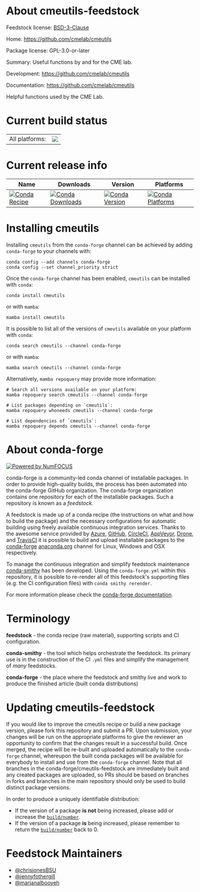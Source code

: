 About cmeutils-feedstock
========================

Feedstock license: [BSD-3-Clause](https://github.com/conda-forge/cmeutils-feedstock/blob/main/LICENSE.txt)

Home: https://github.com/cmelab/cmeutils

Package license: GPL-3.0-or-later

Summary: Useful functions by and for the CME lab.

Development: https://github.com/cmelab/cmeutils

Documentation: https://github.com/cmelab/cmeutils

Helpful functions used by the CME Lab.


Current build status
====================


<table><tr><td>All platforms:</td>
    <td>
      <a href="https://dev.azure.com/conda-forge/feedstock-builds/_build/latest?definitionId=15906&branchName=main">
        <img src="https://dev.azure.com/conda-forge/feedstock-builds/_apis/build/status/cmeutils-feedstock?branchName=main">
      </a>
    </td>
  </tr>
</table>

Current release info
====================

| Name | Downloads | Version | Platforms |
| --- | --- | --- | --- |
| [![Conda Recipe](https://img.shields.io/badge/recipe-cmeutils-green.svg)](https://anaconda.org/conda-forge/cmeutils) | [![Conda Downloads](https://img.shields.io/conda/dn/conda-forge/cmeutils.svg)](https://anaconda.org/conda-forge/cmeutils) | [![Conda Version](https://img.shields.io/conda/vn/conda-forge/cmeutils.svg)](https://anaconda.org/conda-forge/cmeutils) | [![Conda Platforms](https://img.shields.io/conda/pn/conda-forge/cmeutils.svg)](https://anaconda.org/conda-forge/cmeutils) |

Installing cmeutils
===================

Installing `cmeutils` from the `conda-forge` channel can be achieved by adding `conda-forge` to your channels with:

```
conda config --add channels conda-forge
conda config --set channel_priority strict
```

Once the `conda-forge` channel has been enabled, `cmeutils` can be installed with `conda`:

```
conda install cmeutils
```

or with `mamba`:

```
mamba install cmeutils
```

It is possible to list all of the versions of `cmeutils` available on your platform with `conda`:

```
conda search cmeutils --channel conda-forge
```

or with `mamba`:

```
mamba search cmeutils --channel conda-forge
```

Alternatively, `mamba repoquery` may provide more information:

```
# Search all versions available on your platform:
mamba repoquery search cmeutils --channel conda-forge

# List packages depending on `cmeutils`:
mamba repoquery whoneeds cmeutils --channel conda-forge

# List dependencies of `cmeutils`:
mamba repoquery depends cmeutils --channel conda-forge
```


About conda-forge
=================

[![Powered by
NumFOCUS](https://img.shields.io/badge/powered%20by-NumFOCUS-orange.svg?style=flat&colorA=E1523D&colorB=007D8A)](https://numfocus.org)

conda-forge is a community-led conda channel of installable packages.
In order to provide high-quality builds, the process has been automated into the
conda-forge GitHub organization. The conda-forge organization contains one repository
for each of the installable packages. Such a repository is known as a *feedstock*.

A feedstock is made up of a conda recipe (the instructions on what and how to build
the package) and the necessary configurations for automatic building using freely
available continuous integration services. Thanks to the awesome service provided by
[Azure](https://azure.microsoft.com/en-us/services/devops/), [GitHub](https://github.com/),
[CircleCI](https://circleci.com/), [AppVeyor](https://www.appveyor.com/),
[Drone](https://cloud.drone.io/welcome), and [TravisCI](https://travis-ci.com/)
it is possible to build and upload installable packages to the
[conda-forge](https://anaconda.org/conda-forge) [anaconda.org](https://anaconda.org/)
channel for Linux, Windows and OSX respectively.

To manage the continuous integration and simplify feedstock maintenance
[conda-smithy](https://github.com/conda-forge/conda-smithy) has been developed.
Using the ``conda-forge.yml`` within this repository, it is possible to re-render all of
this feedstock's supporting files (e.g. the CI configuration files) with ``conda smithy rerender``.

For more information please check the [conda-forge documentation](https://conda-forge.org/docs/).

Terminology
===========

**feedstock** - the conda recipe (raw material), supporting scripts and CI configuration.

**conda-smithy** - the tool which helps orchestrate the feedstock.
                   Its primary use is in the construction of the CI ``.yml`` files
                   and simplify the management of *many* feedstocks.

**conda-forge** - the place where the feedstock and smithy live and work to
                  produce the finished article (built conda distributions)


Updating cmeutils-feedstock
===========================

If you would like to improve the cmeutils recipe or build a new
package version, please fork this repository and submit a PR. Upon submission,
your changes will be run on the appropriate platforms to give the reviewer an
opportunity to confirm that the changes result in a successful build. Once
merged, the recipe will be re-built and uploaded automatically to the
`conda-forge` channel, whereupon the built conda packages will be available for
everybody to install and use from the `conda-forge` channel.
Note that all branches in the conda-forge/cmeutils-feedstock are
immediately built and any created packages are uploaded, so PRs should be based
on branches in forks and branches in the main repository should only be used to
build distinct package versions.

In order to produce a uniquely identifiable distribution:
 * If the version of a package **is not** being increased, please add or increase
   the [``build/number``](https://docs.conda.io/projects/conda-build/en/latest/resources/define-metadata.html#build-number-and-string).
 * If the version of a package **is** being increased, please remember to return
   the [``build/number``](https://docs.conda.io/projects/conda-build/en/latest/resources/define-metadata.html#build-number-and-string)
   back to 0.

Feedstock Maintainers
=====================

* [@chrisjonesBSU](https://github.com/chrisjonesBSU/)
* [@jennyfothergill](https://github.com/jennyfothergill/)
* [@marjanalbooyeh](https://github.com/marjanalbooyeh/)

